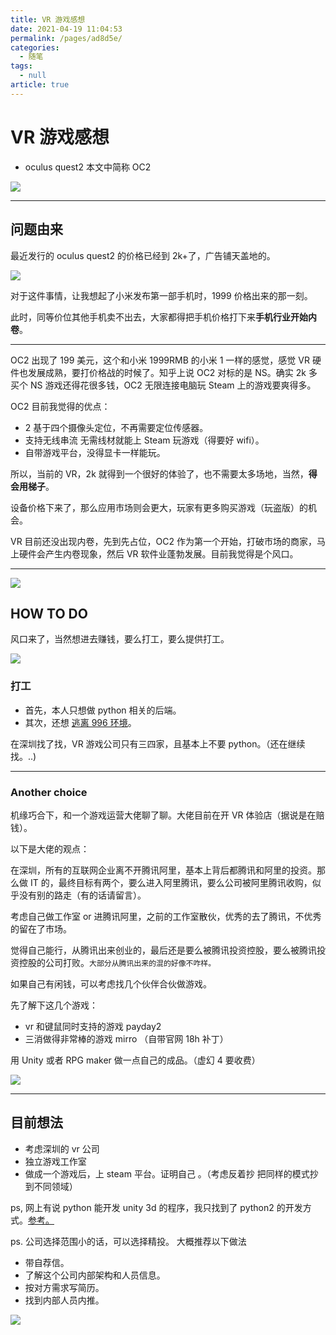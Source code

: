 ```yaml
---
title: VR 游戏感想
date: 2021-04-19 11:04:53
permalink: /pages/ad8d5e/
categories: 
  - 随笔
tags: 
  - null
article: true
---
```


# VR 游戏感想

- oculus quest2 本文中简称 OC2

![](../images/7485616-39ce748c412b0138.jpg)

---

## 问题由来

最近发行的 oculus quest2 的价格已经到 2k+了，广告铺天盖地的。

![](../images/7485616-653adc659ef36305.png)

对于这件事情，让我想起了小米发布第一部手机时，1999 价格出来的那一刻。

此时，同等价位其他手机卖不出去，大家都得把手机价格打下来**手机行业开始内卷**。

---

OC2 出现了 199 美元，这个和小米 1999RMB 的小米 1 一样的感觉，感觉 VR 硬件也发展成熟，要打价格战的时候了。知乎上说 OC2 对标的是 NS。确实 2k 多 买个 NS 游戏还得花很多钱，OC2 无限连接电脑玩 Steam 上的游戏要爽得多。

OC2 目前我觉得的优点：

- 2 基于四个摄像头定位，不再需要定位传感器。
- 支持无线串流 无需线材就能上 Steam 玩游戏（得要好 wifi）。
- 自带游戏平台，没得显卡一样能玩。

所以，当前的 VR，2k 就得到一个很好的体验了，也不需要太多场地，当然，**得会用梯子**。

设备价格下来了，那么应用市场则会更大，玩家有更多购买游戏（玩盗版）的机会。

VR 目前还没出现内卷，先到先占位，OC2 作为第一个开始，打破市场的商家，马上硬件会产生内卷现象，然后 VR 软件业蓬勃发展。目前我觉得是个风口。

---

![](../images/7485616-b53dd35a6df7a656.jpg)

## HOW TO DO

风口来了，当然想进去赚钱，要么打工，要么提供打工。

![](../images/7485616-ff501a31aaab5524.jpg)

### 打工

- 首先，本人只想做 python 相关的后端。
- 其次，还想 [逃离 996 环境](./远程工作分析。md)。

在深圳找了找，VR 游戏公司只有三四家，且基本上不要 python。（还在继续找。..)

---

### Another choice

机缘巧合下，和一个游戏运营大佬聊了聊。大佬目前在开 VR 体验店（据说是在赔钱）。

以下是大佬的观点：

在深圳，所有的互联网企业离不开腾讯阿里，基本上背后都腾讯和阿里的投资。那么做 IT 的，最终目标有两个，要么进入阿里腾讯，要么公司被阿里腾讯收购，似乎没有别的路走（有的话请留言）。

考虑自己做工作室 or 进腾讯阿里，之前的工作室散伙，优秀的去了腾讯，不优秀的留在了市场。

觉得自己能行，从腾讯出来创业的，最后还是要么被腾讯投资控股，要么被腾讯投资控股的公司打败。`大部分从腾讯出来的混的好像不咋样。`

如果自己有闲钱，可以考虑找几个伙伴合伙做游戏。

先了解下这几个游戏：

- vr 和键鼠同时支持的游戏 payday2
- 三消做得非常棒的游戏 mirro （自带官网 18h 补丁）

用 Unity 或者 RPG maker 做一点自己的成品。（虚幻 4 要收费）

![](../images/7485616-6fd8843bd6a980cc.jpg)

---

## 目前想法

- 考虑深圳的 vr 公司
- 独立游戏工作室
- 做成一个游戏后，上 steam 平台。证明自己 。（考虑反着抄 把同样的模式抄到不同领域）

ps, 网上有说 python 能开发 unity 3d 的程序，我只找到了 python2 的开发方式。[参考。](https://www.zhihu.com/question/66028320/answer/237473929)

ps. 公司选择范围小的话，可以选择精投。 大概推荐以下做法

- 带自荐信。
- 了解这个公司内部架构和人员信息。
- 按对方需求写简历。
- 找到内部人员内推。

![](../images/7485616-3783fe2ee07e9cc4.jpg)
